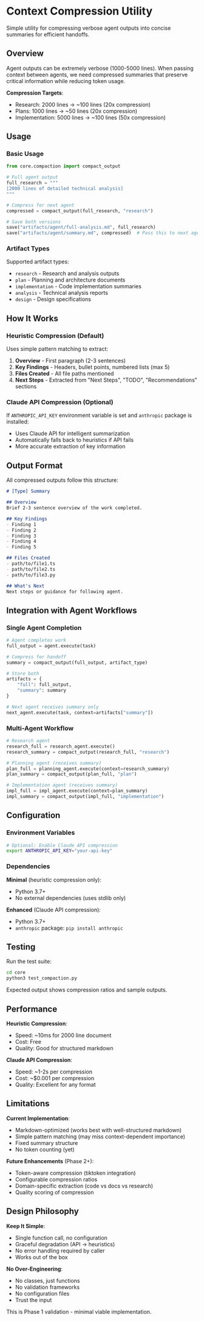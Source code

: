# Context Compression Utility

Simple utility for compressing verbose agent outputs into concise summaries for efficient handoffs.

## Overview

Agent outputs can be extremely verbose (1000-5000 lines). When passing context between agents, we need compressed summaries that preserve critical information while reducing token usage.

**Compression Targets**:
- Research: 2000 lines → ~100 lines (20x compression)
- Plans: 1000 lines → ~50 lines (20x compression)  
- Implementation: 5000 lines → ~100 lines (50x compression)

## Usage

### Basic Usage

```python
from core.compaction import compact_output

# Full agent output
full_research = """
[2000 lines of detailed technical analysis]
"""

# Compress for next agent
compressed = compact_output(full_research, "research")

# Save both versions
save("artifacts/agent/full-analysis.md", full_research)
save("artifacts/agent/summary.md", compressed)  # Pass this to next agent
```

### Artifact Types

Supported artifact types:
- `research` - Research and analysis outputs
- `plan` - Planning and architecture documents
- `implementation` - Code implementation summaries
- `analysis` - Technical analysis reports
- `design` - Design specifications

## How It Works

### Heuristic Compression (Default)

Uses simple pattern matching to extract:
1. **Overview** - First paragraph (2-3 sentences)
2. **Key Findings** - Headers, bullet points, numbered lists (max 5)
3. **Files Created** - All file paths mentioned
4. **Next Steps** - Extracted from "Next Steps", "TODO", "Recommendations" sections

### Claude API Compression (Optional)

If `ANTHROPIC_API_KEY` environment variable is set and `anthropic` package is installed:
- Uses Claude API for intelligent summarization
- Automatically falls back to heuristics if API fails
- More accurate extraction of key information

## Output Format

All compressed outputs follow this structure:

```markdown
# [Type] Summary

## Overview
Brief 2-3 sentence overview of the work completed.

## Key Findings
- Finding 1
- Finding 2
- Finding 3
- Finding 4
- Finding 5

## Files Created
- path/to/file1.ts
- path/to/file2.ts
- path/to/file3.py

## What's Next
Next steps or guidance for following agent.
```

## Integration with Agent Workflows

### Single Agent Completion

```python
# Agent completes work
full_output = agent.execute(task)

# Compress for handoff
summary = compact_output(full_output, artifact_type)

# Store both
artifacts = {
    "full": full_output,
    "summary": summary
}

# Next agent receives summary only
next_agent.execute(task, context=artifacts["summary"])
```

### Multi-Agent Workflow

```python
# Research agent
research_full = research_agent.execute()
research_summary = compact_output(research_full, "research")

# Planning agent (receives summary)
plan_full = planning_agent.execute(context=research_summary)
plan_summary = compact_output(plan_full, "plan")

# Implementation agent (receives summary)
impl_full = impl_agent.execute(context=plan_summary)
impl_summary = compact_output(impl_full, "implementation")
```

## Configuration

### Environment Variables

```bash
# Optional: Enable Claude API compression
export ANTHROPIC_API_KEY="your-api-key"
```

### Dependencies

**Minimal** (heuristic compression only):
- Python 3.7+
- No external dependencies (uses stdlib only)

**Enhanced** (Claude API compression):
- Python 3.7+
- `anthropic` package: `pip install anthropic`

## Testing

Run the test suite:

```bash
cd core
python3 test_compaction.py
```

Expected output shows compression ratios and sample outputs.

## Performance

**Heuristic Compression**:
- Speed: ~10ms for 2000 line document
- Cost: Free
- Quality: Good for structured markdown

**Claude API Compression**:
- Speed: ~1-2s per compression
- Cost: ~$0.001 per compression
- Quality: Excellent for any format

## Limitations

**Current Implementation**:
- Markdown-optimized (works best with well-structured markdown)
- Simple pattern matching (may miss context-dependent importance)
- Fixed summary structure
- No token counting (yet)

**Future Enhancements** (Phase 2+):
- Token-aware compression (tiktoken integration)
- Configurable compression ratios
- Domain-specific extraction (code vs docs vs research)
- Quality scoring of compression

## Design Philosophy

**Keep It Simple**:
- Single function call, no configuration
- Graceful degradation (API → heuristics)
- No error handling required by caller
- Works out of the box

**No Over-Engineering**:
- No classes, just functions
- No validation frameworks
- No configuration files
- Trust the input

This is Phase 1 validation - minimal viable implementation.
